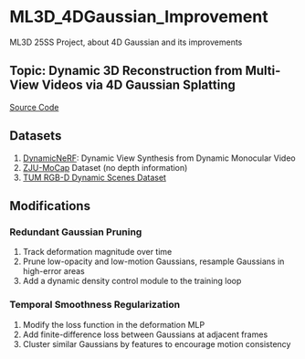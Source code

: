 # ML3D_4DGaussian_Improvement
ML3D 25SS Project, about 4D Gaussian and its improvements
## Topic: Dynamic 3D Reconstruction from Multi-View Videos via 4D Gaussian Splatting
[Source Code](https://github.com/hustvl/4DGaussians)

## Datasets
1. [DynamicNeRF](https://github.com/gaochen315/DynamicNeRF): Dynamic View Synthesis from Dynamic Monocular Video
2. [ZJU-MoCap](https://chingswy.github.io/Dataset-Demo/) Dataset (no depth information)
3. [TUM RGB-D Dynamic Scenes Dataset](https://cvg.cit.tum.de/data/datasets/rgbd-dataset)

## Modifications
### Redundant Gaussian Pruning
1. Track deformation magnitude over time
2. Prune low-opacity and low-motion Gaussians, resample Gaussians in high-error areas
3. Add a dynamic density control module to the training loop

### Temporal Smoothness Regularization

1. Modify the loss function in the deformation MLP
2. Add finite-difference loss between Gaussians at adjacent frames
3. Cluster similar Gaussians by features to encourage motion consistency
